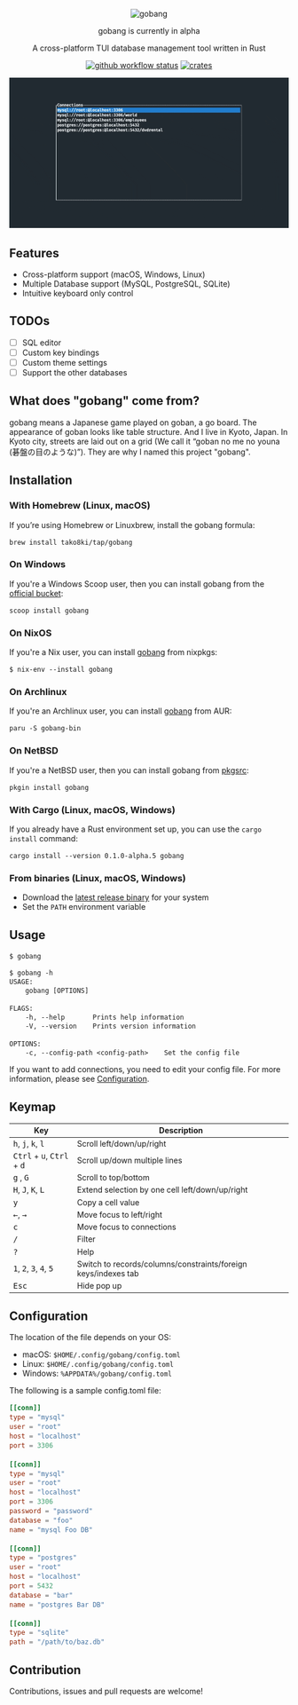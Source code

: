 <div align="center">

![gobang](./resources/logo.png)

gobang is currently in alpha

A cross-platform TUI database management tool written in Rust

[![github workflow status](https://img.shields.io/github/workflow/status/TaKO8Ki/gobang/CI/main)](https://github.com/TaKO8Ki/gobang/actions) [![crates](https://img.shields.io/crates/v/gobang.svg?logo=rust)](https://crates.io/crates/gobang)

![gobang](./resources/gobang.gif)

</div>

## Features

- Cross-platform support (macOS, Windows, Linux)
- Multiple Database support (MySQL, PostgreSQL, SQLite)
- Intuitive keyboard only control

## TODOs

- [ ] SQL editor
- [ ] Custom key bindings
- [ ] Custom theme settings
- [ ] Support the other databases

## What does "gobang" come from?

gobang means a Japanese game played on goban, a go board. The appearance of goban looks like table structure. And I live in Kyoto, Japan. In Kyoto city, streets are laid out on a grid (We call it “goban no me no youna (碁盤の目のような)”). They are why I named this project "gobang".

## Installation

### With Homebrew (Linux, macOS)

If you’re using Homebrew or Linuxbrew, install the gobang formula:

```
brew install tako8ki/tap/gobang
```

### On Windows

If you're a Windows Scoop user, then you can install gobang from the [official bucket](https://github.com/ScoopInstaller/Main/blob/master/bucket/gobang.json):

```
scoop install gobang
```
### On NixOS

If you're a Nix user, you can install [gobang](https://github.com/NixOS/nixpkgs/blob/master/pkgs/development/tools/database/gobang/default.nix) from nixpkgs:

```
$ nix-env --install gobang
```

### On Archlinux

If you're an Archlinux user, you can install [gobang](https://aur.archlinux.org/packages/gobang-bin) from AUR:

```
paru -S gobang-bin
```

### On NetBSD

If you're a NetBSD user, then you can install gobang from [pkgsrc](https://pkgsrc.se/databases/gobang):

```
pkgin install gobang
```

### With Cargo (Linux, macOS, Windows)

If you already have a Rust environment set up, you can use the `cargo install` command:

```
cargo install --version 0.1.0-alpha.5 gobang
```

### From binaries (Linux, macOS, Windows)

- Download the [latest release binary](https://github.com/TaKO8Ki/gobang/releases) for your system
- Set the `PATH` environment variable

## Usage

```
$ gobang
```

```
$ gobang -h
USAGE:
    gobang [OPTIONS]

FLAGS:
    -h, --help       Prints help information
    -V, --version    Prints version information

OPTIONS:
    -c, --config-path <config-path>    Set the config file
```

If you want to add connections, you need to edit your config file. For more information, please see [Configuration](#Configuration).

## Keymap

| Key | Description |
| ---- | ---- |
| <kbd>h</kbd>, <kbd>j</kbd>, <kbd>k</kbd>, <kbd>l</kbd> | Scroll left/down/up/right |
| <kbd>Ctrl</kbd> + <kbd>u</kbd>, <kbd>Ctrl</kbd> + <kbd>d</kbd> | Scroll up/down multiple lines |
| <kbd>g</kbd> , <kbd>G</kbd> | Scroll to top/bottom |
| <kbd>H</kbd>, <kbd>J</kbd>, <kbd>K</kbd>, <kbd>L</kbd> | Extend selection by one cell left/down/up/right |
| <kbd>y</kbd> | Copy a cell value |
| <kbd>←</kbd>, <kbd>→</kbd> | Move focus to left/right |
| <kbd>c</kbd> | Move focus to connections |
| <kbd>/</kbd> | Filter |
| <kbd>?</kbd> | Help |
| <kbd>1</kbd>, <kbd>2</kbd>, <kbd>3</kbd>, <kbd>4</kbd>, <kbd>5</kbd> | Switch to records/columns/constraints/foreign keys/indexes tab |
| <kbd>Esc</kbd> | Hide pop up |

## Configuration

The location of the file depends on your OS:

- macOS: `$HOME/.config/gobang/config.toml`
- Linux: `$HOME/.config/gobang/config.toml`
- Windows: `%APPDATA%/gobang/config.toml`

The following is a sample config.toml file:

```toml
[[conn]]
type = "mysql"
user = "root"
host = "localhost"
port = 3306

[[conn]]
type = "mysql"
user = "root"
host = "localhost"
port = 3306
password = "password"
database = "foo"
name = "mysql Foo DB"

[[conn]]
type = "postgres"
user = "root"
host = "localhost"
port = 5432
database = "bar"
name = "postgres Bar DB"

[[conn]]
type = "sqlite"
path = "/path/to/baz.db"
```

## Contribution

Contributions, issues and pull requests are welcome!
